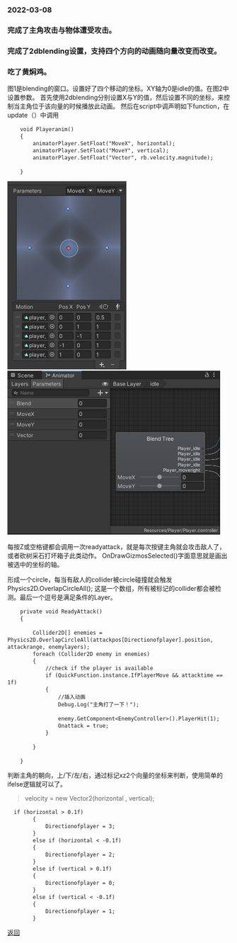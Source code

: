 ### 2022-03-08 ###



### 完成了主角攻击与物体遭受攻击。
### 完成了2dblending设置，支持四个方向的动画随向量改变而改变。
### 吃了黄焖鸡。

图1是blending的窗口。设置好了四个移动的坐标。XY轴为0是idle的值。在图2中设置参数。
首先使用2dblending分别设置X与Y的值，然后设置不同的坐标，来控制当主角位于该向量的时候播放此动画。
然后在script中调声明如下function，在update（）中调用


```
    void Playeranim()
    {
        animatorPlayer.SetFloat("MoveX", horizontal);
        animatorPlayer.SetFloat("MoveY", vertical);
        animatorPlayer.SetFloat("Vector", rb.velocity.magnitude);

    }
```

![381](/assets/images/2022381.jpg)
![382](/assets/images/2022382.jpg)



每按Z或空格键都会调用一次readyattack，就是每次按键主角就会攻击敌人了，或者砍树采石打坏箱子此类动作。
OnDrawGizmosSelected()字面意思就是画出被选中的坐标的轴。

形成一个circle，每当有敌人的collider被circle碰撞就会触发Physics2D.OverlapCircleAll();
这是一个数组，所有被标记的collider都会被检测。最后一个逗号是满足条件的Layer。

```
    private void ReadyAttack()
    {
        
        Collider2D[] enemies = Physics2D.OverlapCircleAll(attackpos[Directionofplayer].position, attackrange, enemylayers);
        foreach (Collider2D enemy in enemies)
        {
            //check if the player is available
            if (QuickFunction.instance.IfPlayerMove && attacktime == 1f)
            {
                //插入动画
                Debug.Log("主角打了一下！");

                enemy.GetComponent<EnemyController>().PlayerHit(1);
                Onattack = true;
            }

        }

    }
```

判断主角的朝向，上/下/左/右，通过标记xz2个向量的坐标来判断，使用简单的ifelse逻辑就可以了。
> velocity = new Vector2(horizontal , vertical);


```
  if (horizontal > 0.1f)
        {
            Directionofplayer = 3;
        }
        else if (horizontal < -0.1f)
        {
            Directionofplayer = 2;
        }
        else if (vertical > 0.1f)
        {
            Directionofplayer = 0;
        }
        else if (vertical < -0.1f)
        {
            Directionofplayer = 1;
        }    
```











[返回](./)











